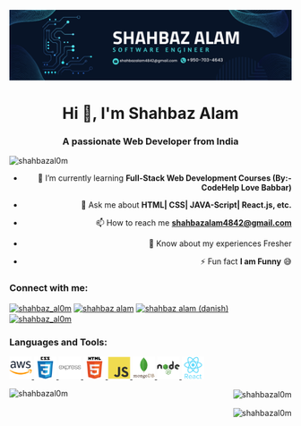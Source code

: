 ![masterHead](https://github.com/shahbazal0m/Shahbaz-Alam/blob/main/My%20GitHub%20Bannner.png?raw=true)
<h1 align="center">Hi 👋, I'm Shahbaz Alam</h1>
<h3 align="center">A passionate Web Developer from India</h3>

<imag align="right" alt="coding" width="400px" src="https://user-images.githubusercontent.com/55389276/140866485-8fb1c876-9a8f-4d6a-98dc-08c4981eaf70.gif" >

<p align="left"> <img src="https://komarev.com/ghpvc/?username=shahbazal0m&label=Profile%20views&color=0e75b6&style=flat" alt="shahbazal0m" /> </p>

- 🌱 I’m currently learning **Full-Stack Web Development Courses (By:- CodeHelp Love Babbar)**

- 💬 Ask me about **HTML| CSS| JAVA-Script| React.js, etc.**

- 📫 How to reach me **shahbazalam4842@gmail.com**

- 📄 Know about my experiences Fresher

- ⚡ Fun fact **I am Funny** 😅

<h3 align="left">Connect with me:</h3>
<p align="left">
<a href="https://twitter.com/shahbaz_al0m" target="blank"><img align="center" src="https://raw.githubusercontent.com/rahuldkjain/github-profile-readme-generator/master/src/images/icons/Social/twitter.svg" alt="shahbaz_al0m" height="30" width="40" /></a>
<a href="https://linkedin.com/in/shahbaz alam" target="blank"><img align="center" src="https://raw.githubusercontent.com/rahuldkjain/github-profile-readme-generator/master/src/images/icons/Social/linked-in-alt.svg" alt="shahbaz alam" height="30" width="40" /></a>
<a href="https://fb.com/shahbaz alam (danish)" target="blank"><img align="center" src="https://raw.githubusercontent.com/rahuldkjain/github-profile-readme-generator/master/src/images/icons/Social/facebook.svg" alt="shahbaz alam (danish)" height="30" width="40" /></a>
<a href="https://instagram.com/shahbaz_al0m" target="blank"><img align="center" src="https://raw.githubusercontent.com/rahuldkjain/github-profile-readme-generator/master/src/images/icons/Social/instagram.svg" alt="shahbaz_al0m" height="30" width="40" /></a></p>

<h3 align="left">Languages and Tools:</h3>
<p align="left"> <a href="https://aws.amazon.com" target="_blank" rel="noreferrer"> <img src="https://raw.githubusercontent.com/devicons/devicon/master/icons/amazonwebservices/amazonwebservices-original-wordmark.svg" alt="aws" width="40" height="40"/> </a> <a href="https://www.w3schools.com/css/" target="_blank" rel="noreferrer"> <img src="https://raw.githubusercontent.com/devicons/devicon/master/icons/css3/css3-original-wordmark.svg" alt="css3" width="40" height="40"/> </a> <a href="https://expressjs.com" target="_blank" rel="noreferrer"> <img src="https://raw.githubusercontent.com/devicons/devicon/master/icons/express/express-original-wordmark.svg" alt="express" width="40" height="40"/> </a> <a href="https://www.w3.org/html/" target="_blank" rel="noreferrer"> <img src="https://raw.githubusercontent.com/devicons/devicon/master/icons/html5/html5-original-wordmark.svg" alt="html5" width="40" height="40"/> </a> <a href="https://developer.mozilla.org/en-US/docs/Web/JavaScript" target="_blank" rel="noreferrer"> <img src="https://raw.githubusercontent.com/devicons/devicon/master/icons/javascript/javascript-original.svg" alt="javascript" width="40" height="40"/> </a> <a href="https://www.mongodb.com/" target="_blank" rel="noreferrer"> <img src="https://raw.githubusercontent.com/devicons/devicon/master/icons/mongodb/mongodb-original-wordmark.svg" alt="mongodb" width="40" height="40"/> </a> <a href="https://nodejs.org" target="_blank" rel="noreferrer"> <img src="https://raw.githubusercontent.com/devicons/devicon/master/icons/nodejs/nodejs-original-wordmark.svg" alt="nodejs" width="40" height="40"/> </a> <a href="https://reactjs.org/" target="_blank" rel="noreferrer"> <img src="https://raw.githubusercontent.com/devicons/devicon/master/icons/react/react-original-wordmark.svg" alt="react" width="40" height="40"/> </a> </p>

<p><img align="left" src="https://github-readme-stats.vercel.app/api/top-langs?username=shahbazal0m&show_icons=true&locale=en&layout=compact" alt="shahbazal0m" /></p>

<p>&nbsp;<img align="center" src="https://github-readme-stats.vercel.app/api?username=shahbazal0m&show_icons=true&locale=en" alt="shahbazal0m" /></p>

<p><img align="center" src="https://github-readme-streak-stats.herokuapp.com/?user=shahbazal0m&" alt="shahbazal0m" /></p>
